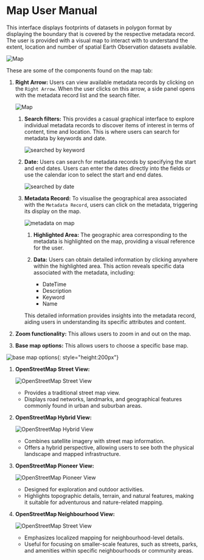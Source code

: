 # Map User Manual

This interface displays footprints of datasets in polygon format by displaying the boundary that is covered by the respective metadata record.
The user is provided with a visual map to interact with to understand the extent, location and number of spatial Earth Observation datasets available.

![Map](img/map-1.png)

These are some of the components found on the map tab:

1. **Right Arrow:** Users can view available metadata records by clicking on the `Right Arrow`. When the user clicks on this arrow, a side panel opens with the metadata record list and the search filter.

    ![Map](img/map-2.png)

    1. **Search filters:** This provides a casual graphical interface to explore individual metadata records to discover items of interest in terms of content, time and location. This is where users can search for metadata by keywords and date.

        ![searched by keyword](./img/map-3.png)

    2. **Date:** Users can search for metadata records by specifying the start and end dates. Users can enter the dates directly into the fields or use the calendar icon to select the start and end dates.

        ![searched by date](./img/map-8.png)

    3. **Metadata Record:** To visualise the geographical area associated with the `Metadata Record`, users can click on the metadata, triggering its display on the map.

        ![metadata on map](./img/map-9.png)

        1. **Highlighted Area:** The geographic area corresponding to the metadata is highlighted on the map, providing a visual reference for the user.

        2. **Data:** Users can obtain detailed information by clicking anywhere within the highlighted area. This action reveals specific data associated with the metadata, including:

            - DateTime
            - Description
            - Keyword
            - Name
        
        This detailed information provides insights into the metadata record, aiding users in understanding its specific attributes and content.

2. **Zoom functionality:** This allows users to zoom in and out on the map.
 
3. **Base map options:** This allows users to choose a specific base map.

![base map options](./img/map-10.png){: style="height:200px"}

1. **OpenStreetMap Street View:**

    ![OpenStreetMap Street View](./img/map-4.png)

    - Provides a traditional street map view.
    - Displays road networks, landmarks, and geographical features commonly found in urban and suburban areas.

2. **OpenStreetMap Hybrid View:**

    ![OpenStreetMap Hybrid View](./img/map-5.png)

    - Combines satellite imagery with street map information.
    - Offers a hybrid perspective, allowing users to see both the physical landscape and mapped infrastructure.

3. **OpenStreetMap Pioneer View:**

    ![OpenStreetMap Pioneer View](./img/map-6.png)
    
    - Designed for exploration and outdoor activities.
    - Highlights topographic details, terrain, and natural features, making it suitable for adventurous and nature-related mapping.

4. **OpenStreetMap Neighbourhood View:**

    ![OpenStreetMap Street View](./img/map-7.png)

    - Emphasizes localized mapping for neighbourhood-level details.
    - Useful for focusing on smaller-scale features, such as streets, parks, and amenities within specific neighbourhoods or community areas.
